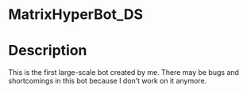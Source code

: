 # MatrixHyperBot_DS

# Description
This is the first large-scale bot created by me.
There may be bugs and shortcomings in this bot because I don’t work on it anymore.
